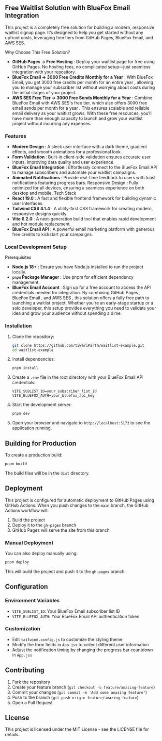 ## Free Waitlist Solution with BlueFox Email Integration

This project is a completely free solution for building a modern, responsive waitlist signup page. It’s designed to help you get started without any upfront costs, leveraging free tiers from GitHub Pages, BlueFox Email, and AWS SES.

Why Choose This Free Solution?
- **GitHub Pages → Free Hosting** : Deploy your waitlist page for free using GitHub Pages. No hosting fees, no complicated setup—just seamless integration with your repository.
- **BlueFox Email → 3000 Free Credits Monthly for a Year** : With BlueFox Email, you get 3000 free credits per month for an entire year , allowing you to manage your subscriber list without worrying about costs during the initial stages of your project.
- **AWS SES Free Tier → 3000 Free Sends Monthly for a Year** : Combine BlueFox Email with AWS SES's free tier, which also offers 3000 free email sends per month for a year . This ensures scalable and reliable email delivery as your waitlist grows.
With these free resources, you’ll have more than enough capacity to launch and grow your waitlist project without incurring any expenses.

### Features

- **Modern Design** : A sleek user interface with a dark theme, gradient effects, and smooth animations for a professional look.
- **Form Validation** : Built-in client-side validation ensures accurate user inputs, improving data quality and user experience.
- **BlueFox Email Integration** : Effortlessly connect to the BlueFox Email API to manage subscribers and automate your waitlist campaigns.
- **Animated Notifications** : Provide real-time feedback to users with toast notifications featuring progress bars.
Responsive Design : Fully optimized for all devices, ensuring a seamless experience on both desktop and mobile.
Tech Stack
- **React 19.0** : A fast and flexible frontend framework for building dynamic user interfaces.
- **Tailwind CSS 4.1.4** : A utility-first CSS framework for creating modern, responsive designs quickly.
- **Vite 6.2.0** : A next-generation build tool that enables rapid development and hot module replacement.
- **BlueFox Email API** : A powerful email marketing platform with generous free credits to kickstart your campaigns.

### Local Development Setup
Prerequisites
- **Node.js 18+** : Ensure you have Node.js installed to run the project locally.
- **`pnpm` Package Manager** : Use pnpm for efficient dependency management.
- **BlueFox Email Account** : Sign up for a free account to access the API credentials needed for integration.
By combining GitHub Pages , BlueFox Email , and AWS SES , this solution offers a fully free path to launching a waitlist project. Whether you're an early-stage startup or a solo developer, this setup provides everything you need to validate your idea and grow your audience without spending a dime.


### Installation

1. Clone the repository:
   ```bash
   git clone https://github.com/tiwariParth/waitlist-example.git
   cd waitlist-example
   ```

2. Install dependencies:
   ```bash
   pnpm install
   ```

3. Create a `.env` file in the root directory with your BlueFox Email API credentials:
   ```
   VITE_SUBLIST_ID=your_subscriber_list_id
   VITE_BLUEFOX_AUTH=your_bluefox_api_key
   ```

4. Start the development server:
   ```bash
   pnpm dev
   ```

5. Open your browser and navigate to `http://localhost:5173` to see the application running.

## Building for Production

To create a production build:

```bash
pnpm build
```

The build files will be in the `dist` directory.

## Deployment

This project is configured for automatic deployment to GitHub Pages using GitHub Actions. When you push changes to the `main` branch, the GitHub Actions workflow will:

1. Build the project
2. Deploy it to the `gh-pages` branch
3. GitHub Pages will serve the site from this branch

### Manual Deployment

You can also deploy manually using:

```bash
pnpm deploy
```

This will build the project and push it to the `gh-pages` branch.

## Configuration

### Environment Variables

- `VITE_SUBLIST_ID`: Your BlueFox Email subscriber list ID
- `VITE_BLUEFOX_AUTH`: Your BlueFox Email API authentication token

### Customization

- Edit `tailwind.config.js` to customize the styling theme
- Modify the form fields in `App.jsx` to collect different user information
- Adjust the notification timing by changing the progress bar countdown in `App.jsx`

## Contributing

1. Fork the repository
2. Create your feature branch (`git checkout -b feature/amazing-feature`)
3. Commit your changes (`git commit -m 'Add some amazing feature'`)
4. Push to the branch (`git push origin feature/amazing-feature`)
5. Open a Pull Request

## License

This project is licensed under the MIT License - see the LICENSE file for details.
